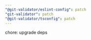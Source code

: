 ```yaml
---
"@git-validator/eslint-config": patch
"git-validator": patch
"@git-validator/tsconfig": patch
---
```


chore: upgrade deps
